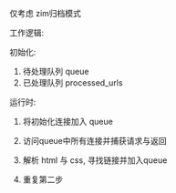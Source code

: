 仅考虑 zim归档模式

工作逻辑:

初始化: 
1. 待处理队列 queue
2. 已处理队列 processed_urls



运行时:
1. 将初始化连接加入 queue

2. 访问queue中所有连接并捕获请求与返回
3. 解析 html 与 css, 寻找链接并加入queue
4. 重复第二步

